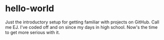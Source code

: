 # hello-world
Just the introductory setup for getting familiar with projects on GitHub.
Call me EJ.
I've coded off and on since my days in high school. Now's the time to get more serious with it.
